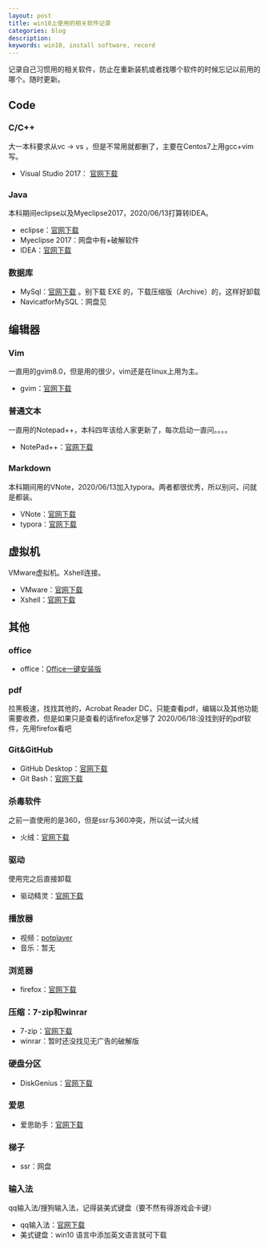 ```yaml
---
layout: post
title: win10上使用的相关软件记录
categories: blog
description: 
keywords: win10, install software, record
---
```


记录自己习惯用的相关软件，防止在重新装机或者找哪个软件的时候忘记以前用的哪个。随时更新。

## Code

### C/C++
  大一本科要求从vc -> vs ，但是不常用就都删了，主要在Centos7上用gcc+vim写。
+ Visual Studio 2017： [官网下载](https://visualstudio.microsoft.com/zh-hans/thank-you-downloading-visual-studio/?sku=community&rel=16)

### Java
  本科期间eclipse以及Myeclipse2017，2020/06/13打算转IDEA。
+ eclipse：[官网下载](https://www.eclipse.org/downloads/packages/)
+ Myeclipse 2017：网盘中有+破解软件
+ IDEA：[官网下载](https://www.jetbrains.com/idea/download/#section=windows)

### 数据库

+ MySql：[官网下载](https://dev.mysql.com/downloads/) 。别下载 EXE 的，下载压缩版（Archive）的，这样好卸载
+ NavicatforMySQL：网盘见

## 编辑器

### Vim
  一直用的gvim8.0，但是用的很少，vim还是在linux上用为主。
+ gvim：[官网下载](https://vim.sourceforge.io/download.php)

### 普通文本
  一直用的Notepad++，本科四年该给人家更新了，每次启动一直问。。。。
+ NotePad++：[官网下载](https://notepad-plus-plus.org/downloads/)

### Markdown
  本科期间用的VNote，2020/06/13加入typora。两者都很优秀，所以别问，问就是都装。
+ VNote：[官网下载](https://github.com/tamlok/vnote/releases)
+ typora：[官网下载](https://www.typora.io/#windows)

## 虚拟机
  VMware虚拟机。Xshell连接。
+ VMware：[官网下载](https://www.vmware.com/tw/products/workstation-pro/workstation-pro-evaluation.html)
+ Xshell：[官网下载](https://www.netsarang.com/zh/free-for-home-school/)

## 其他

### office
+ office：[Office一键安装版](http://mooc1.chaoxing.com/zt/201740978.html)

### pdf
  拉黑极速，找找其他的，Acrobat Reader DC，只能查看pdf，编辑以及其他功能需要收费，但是如果只是查看的话firefox足够了
  2020/06/18:没找到好的pdf软件，先用firefox看吧

### Git&GitHub
+ GitHub Desktop：[官网下载](https://desktop.github.com/)
+ Git Bash：[官网下载](https://gitforwindows.org)

### 杀毒软件
  之前一直使用的是360，但是ssr与360冲突，所以试一试火绒
+ 火绒：[官网下载](https://www.huorong.cn/person5.html)

###  驱动
  使用完之后直接卸载
+ 驱动精灵：[官网下载](http://www.drivergenius.com/)	

### 播放器
+ 视频：[potplayer](https://potplayer.org/)
+ 音乐：暂无

### 浏览器
+ firefox：[官网下载](http://www.firefox.com.cn)	

### 压缩：7-zip和winrar
+ 7-zip：[官网下载](https://www.7-zip.org)	
+ winrar：暂时还没找见无广告的破解版

### 硬盘分区
+ DiskGenius：[官网下载](https://www.diskgenius.cn/)	

### 爱思
+ 爱思助手：[官网下载](https://www.i4.cn/)	

### 梯子
+ ssr：网盘

### 输入法
  qq输入法/搜狗输入法，记得装美式键盘（要不然有得游戏会卡键）
+ qq输入法：[官网下载](http://qq.pinyin.cn/)	
+ 美式键盘：win10 语言中添加英文语言就可下载